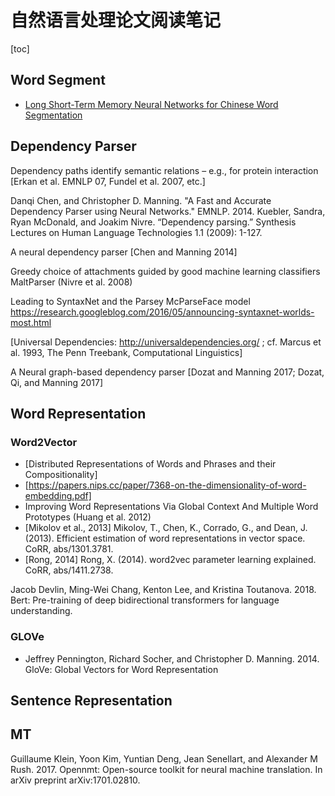 # 自然语言处理论文阅读笔记

[toc]

## Word Segment
- [Long Short-Term Memory Neural Networks for Chinese Word Segmentation](https://www.aclweb.org/anthology/D15-1141/)

## Dependency Parser
Dependency paths identify semantic
relations – e.g., for protein interaction
[Erkan et al. EMNLP 07, Fundel et al. 2007, etc.]

Danqi Chen, and Christopher D. Manning. "A Fast and Accurate
Dependency Parser using Neural Networks." EMNLP. 2014.
Kuebler, Sandra, Ryan McDonald, and Joakim Nivre. “Dependency parsing.” Synthesis Lectures on Human Language Technologies 1.1 (2009): 1-127.

A neural dependency parser
[Chen and Manning 2014]

Greedy choice of attachments guided by good machine learning classifiers
MaltParser (Nivre et al. 2008)

Leading to SyntaxNet and the Parsey McParseFace model
https://research.googleblog.com/2016/05/announcing-syntaxnet-worlds-most.html


[Universal Dependencies: http://universaldependencies.org/ ;
cf. Marcus et al. 1993, The Penn Treebank, Computational Linguistics]

A Neural graph-based dependency parser
[Dozat and Manning 2017; Dozat, Qi, and Manning 2017]


## Word Representation
### Word2Vector
- [Distributed Representations of Words and Phrases and their Compositionality]
- [https://papers.nips.cc/paper/7368-on-the-dimensionality-of-word-embedding.pdf]
- Improving Word Representations Via Global Context And Multiple Word Prototypes (Huang et al. 2012)
- [Mikolov et al., 2013] Mikolov, T., Chen, K., Corrado, G., and Dean, J. (2013). Efficient estimation of word representations in vector space. CoRR, abs/1301.3781.
- [Rong, 2014] Rong, X. (2014). word2vec parameter learning explained. CoRR, abs/1411.2738.

Jacob Devlin, Ming-Wei Chang, Kenton Lee, and
Kristina Toutanova. 2018. Bert: Pre-training of deep
bidirectional transformers for language understanding.

### GLOVe
- Jeffrey Pennington, Richard Socher,
and Christopher D. Manning. 2014.
GloVe: Global Vectors for Word Representation


## Sentence Representation






## MT
Guillaume Klein, Yoon Kim, Yuntian Deng, Jean
Senellart, and Alexander M Rush. 2017. Opennmt:
Open-source toolkit for neural machine translation.
In arXiv preprint arXiv:1701.02810.





